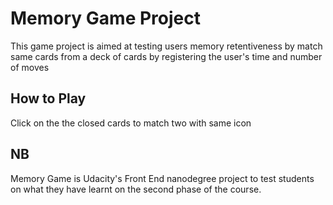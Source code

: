 # Memory Game Project
This game project is aimed at testing users memory retentiveness by match same cards from a deck of cards by registering the user's time and number of moves

## How to Play
Click on the the closed cards to match two with same icon

## NB
Memory Game is Udacity's Front End nanodegree project to test students on what they have learnt on the second phase of the course.
